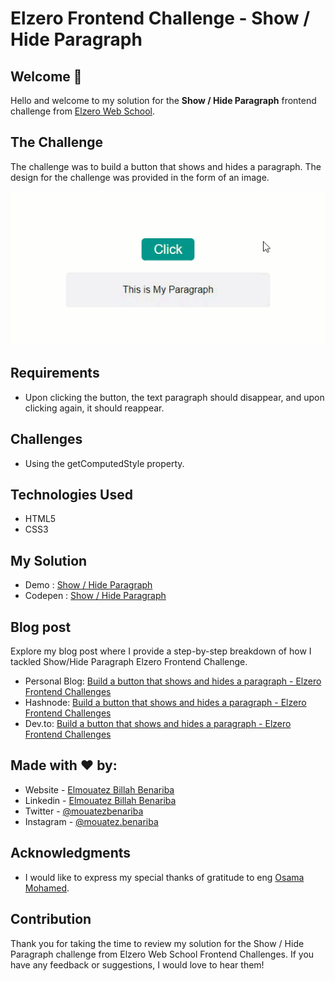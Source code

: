 # Elzero Frontend Challenge - Show / Hide Paragraph

## Welcome 👋

Hello and welcome to my solution for the **Show / Hide Paragraph** frontend challenge from [Elzero Web School](https://elzero.org/category/challenges/front-end-challenges/).

## The Challenge

The challenge was to build a button that shows and hides a paragraph. The design for the challenge was provided in the form of an image.

![Show / Hide Paragraph](images/task-show-hide-paragraph.gif)

## Requirements

- Upon clicking the button, the text paragraph should disappear, and upon clicking again, it should reappear.

## Challenges

- Using the getComputedStyle property.

## Technologies Used

- HTML5
- CSS3

## My Solution

- Demo : [Show / Hide Paragraph](https://mouatezbenariba.github.io/Elzero-Frontend-Challenges/show-hide-paragraph/)
- Codepen : [Show / Hide Paragraph](https://codepen.io/mouatezbenariba/pen/poxBvga/)

## Blog post

Explore my blog post where I provide a step-by-step breakdown of how I tackled Show/Hide Paragraph Elzero Frontend Challenge.

- Personal Blog: [Build a button that shows and hides a paragraph - Elzero Frontend Challenges](https://blog.mouatezbenariba.me/blog/en/build-a-button-that-shows-and-hides-a-paragraph-elzero-frontend-challenges/)
- Hashnode: [Build a button that shows and hides a paragraph - Elzero Frontend Challenges](https://hashnode.mouatezbenariba.me/create-a-simple-font-changer-elzero-frontend-challenges)
- Dev.to: [Build a button that shows and hides a paragraph - Elzero Frontend Challenges](https://dev.to/mouatezbenariba/create-a-simple-font-changer-elzero-frontend-challenges-mmi)

## Made with ❤ by:

- Website - [Elmouatez Billah Benariba](https://www.mouatezbenariba.me/)
- Linkedin - [Elmouatez Billah Benariba](https://www.linkedin.com/in/mouatezbenariba/)
- Twitter - [@mouatezbenariba](https://twitter.com/mouatezbenariba)
- Instagram - [@mouatez.benariba](https://www.instagram.com/mouatez.benariba/)

## Acknowledgments

- I would like to express my special thanks of gratitude to eng [Osama Mohamed](https://github.com/OsamaElzero).

## Contribution

Thank you for taking the time to review my solution for the Show / Hide Paragraph challenge from Elzero Web School Frontend Challenges. If you have any feedback or suggestions, I would love to hear them!

